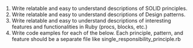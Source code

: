 1. Write relatable and easy to understand descriptions of SOLID principles.
2. Write relatable and easy to understand descriptions of Design patterns.
3. Write relatable and easy to understand descriptions of interesting features and functionalities in Ruby (procs, blocks, etc.)
4. Write code eamples for each of the below. Each principle, pattern, and feature should be a separate file like single_responsibility_principle.rb